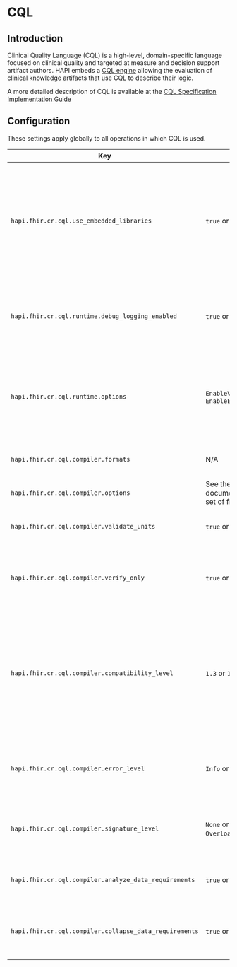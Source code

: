 # CQL

## Introduction

Clinical Quality Language (CQL) is a high-level, domain-specific language focused on clinical quality and targeted at measure and decision support artifact authors. HAPI embeds a [CQL engine](https://github.com/DBCG/cql_engine) allowing the evaluation of clinical knowledge artifacts that use CQL to describe their logic.

A more detailed description of CQL is available at the [CQL Specification Implementation Guide](https://cql.hl7.org/)


## Configuration

These settings apply globally to all operations in which CQL is used.

| Key                                                    | Values                                                                                                                                                                                         | Default                                                  | Description                                                                                                                                                                                                                                                                                                              |
|--------------------------------------------------------|------------------------------------------------------------------------------------------------------------------------------------------------------------------------------------------------|----------------------------------------------------------|--------------------------------------------------------------------------------------------------------------------------------------------------------------------------------------------------------------------------------------------------------------------------------------------------------------------------|
| `hapi.fhir.cr.cql.use_embedded_libraries`              | `true` or `false`                                                                                                                                                                              | `true`                                                   | HAPI ships with embedded versions of some commonly used CQL libraries, specifically `FHIRHelpers`. This switch determines whether or not the cql engine will use those embedded libraries.In the case you want to supply your our version of `FHIRHelpers`, you should set this to false                                 |
| `hapi.fhir.cr.cql.runtime.debug_logging_enabled`       | `true` or `false`                                                                                                                                                                              | `false`                                                  | Enabling debug logging will cause the HAPI server to output detailed evaluation logs for CQL. This can be useful for debug purposes. Debug logging has a significant performance impact.                                                                                                                                 |
| `hapi.fhir.cr.cql.runtime.options`                     | `EnableValidation`, `EnableExpressionCaching`                                                                                                                                                  | `EnableExpressionCaching`                                | This option is a list of flags for the CQL engine. `EnableValidation` checks compiled CQL prior to execution. `EnableExpressionCaching` allows to CQL engine to optimize expression reuse during evaluation, improving performance.                                                                                      |
| `hapi.fhir.cr.cql.compiler.formats`                    | N/A                                                                                                                                                                                            | Set as needed automatically                              | Controls the type of ELM output the CQL compiler produces. Should never need to be set.                                                                                                                                                                                                                                  |
| `hapi.fhir.cr.cql.compiler.options`                    | See the [CQL Compiler](https://github.com/cqframework/clinical_quality_language/blob/master/Src/java/cql-to-elm/OVERVIEW.md#cqltranslatoroptions) documentation for the set of flags supported | Not set, uses compiler defaults                          | These are flags that control the behavior of the CQL compiler                                                                                                                                                                                                                                                            |
| `hapi.fhir.cr.cql.compiler.validate_units`             | `true` or `false`                                                                                                                                                                              | `true`                                                   | This flag controls whether the CQL compiler validates unit quantities for conversion                                                                                                                                                                                                                                     |
| `hapi.fhir.cr.cql.compiler.verify_only`                | `true` or `false`                                                                                                                                                                              | `false`                                                  | This flag controls whether the CQL compiler should emit compiled CQL or simply run semantic analysis. This should never be set to `true`                                                                                                                                                                                 |
| `hapi.fhir.cr.cql.compiler.compatibility_level`        | `1.3` or `1.4` or `1.5`                                                                                                                                                                        | `1.3` if the server is running in DSTU3 mode, otherwise `1.5` | This setting controls the language-level that the CQL compiler should run in. Most DSTU3 content in the wild uses CQL version `1.3`, while newer content uses CQL version `1.5`. If you experience compilation errors with some content you can try setting a different compatibility level to see if they are resolved. |
| `hapi.fhir.cr.cql.compiler.error_level`                | `Info` or `Warning` or `Error`                                                                                                                                                                 | `Info`                                                   | Determines the level of severity required for the CQL compiler to report an issue. `Info` enables all messages, while `Error` enables only `Error` messages.                                                                                                                                                             |
| `hapi.fhir.cr.cql.compiler.signature_level`            | `None` or `Differing` or `Overloads` or `All`                                                                                                                                                   | `None`                                                   | Determines the level of detail to output to compiled CQL for signature resolution. This should generally not be changed.                                                                                                                                                                                                 |
| `hapi.fhir.cr.cql.compiler.analyze_data_requirements`  | `true` or `false`                                                                                                                                                                              | Not set, enabled automatically as needed                 | Determines whether the CQL compiler should do detailed data-requirements analysis when compiling CQL.                                                                                                                                                                                                                    |
| `hapi.fhir.cr.cql.compiler.collapse_data_requirements` | `true` or `false`                                                                                                                                                                              | 'false'                                                  | Determines whether the CQL compiler should "collapse" (i.e. optimize) data-requirements when they are generated.                                                                                                                                                                                                         |


